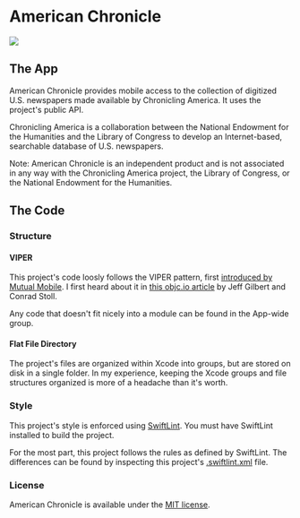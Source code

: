 # American Chronicle #

[![](https://travis-ci.org/ryanipete/AmericanChronicle.svg?branch=master)]()

## The App ##

American Chronicle provides mobile access to the collection of digitized U.S. newspapers made available by Chronicling America. It uses the project's public API.

Chronicling America is a collaboration between the National Endowment for the Humanities and the Library of Congress to develop an Internet-based, searchable database of U.S. newspapers.

Note: American Chronicle is an independent product and is not associated in any way with the Chronicling America project, the Library of Congress, or the National Endowment for the Humanities.

## The Code ##

### Structure ###

#### VIPER ####

This project's code loosly follows the VIPER pattern, first [introduced by Mutual Mobile](http://mutualmobile.github.io/blog/2013/12/04/viper-introduction/). I first heard about it in [this objc.io article](https://www.objc.io/issues/13-architecture/viper/) by Jeff Gilbert and Conrad Stoll.

Any code that doesn't fit nicely into a module can be found in the App-wide group.
    
#### Flat File Directory ####

The project's files are organized within Xcode into groups, but are stored on disk in a single folder.
In my experience, keeping the Xcode groups and file structures organized is more of a headache than it's worth.

### Style ###

This project's style is enforced using [SwiftLint](https://github.com/realm/SwiftLint). You must
have SwiftLint installed to build the project.

For the most part, this project follows the rules as defined by SwiftLint. 
The differences can be found by inspecting this project's [.swiftlint.xml](.swiftlint.xml) file.

### License ###

American Chronicle is available under the [MIT license](LICENSE). 

